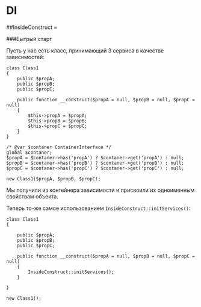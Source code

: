 # DI
##InsideConstruct =

###Бытрый старт


Пусть у нас есть класс, принимающий 3 сервиса в качестве зависимостей:

    class Class1
    {
        public $propA;
        public $propB;
        public $propC;

        public function __construct($propA = null, $propB = null, $propC = null)
        {
            $this->propA = $propA;
            $this->propB = $propB;
            $this->propC = $propC;
        }
    }

    /* @var $contaner ContainerInterface */
    global $contaner;
    $propA = $contaner->has('propA') ? $contaner->get('propA') : null;
    $propB = $contaner->has('propB') ? $contaner->get('propB') : null;
    $propC = $contaner->has('propC') ? $contaner->get('propC') : null;

    new Class1($propA, $propB, $propC);

Мы получили из контейнера зависимости и присвоили их одноименным свойствам объекта.

Теперь то-же самое использованием `InsideConstruct::initServices()`:

    class Class1
    {

        public $propA;
        public $propB;
        public $propC;

        public function __construct($propA = null, $propB = null, $propC = null)
        {
            InsideConstruct::initServices();
        }

    }

    new Class1();




